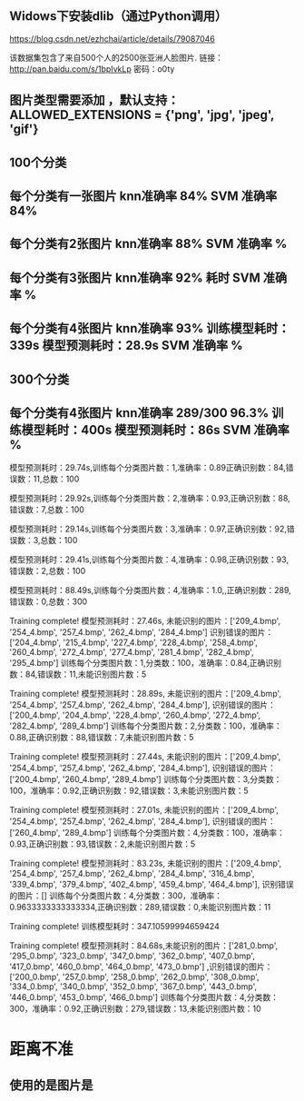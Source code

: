 
## Widows下安装dlib（通过Python调用）
https://blog.csdn.net/ezhchai/article/details/79087046

该数据集包含了来自500个人的2500张亚洲人脸图片.
链接：http://pan.baidu.com/s/1bpIvkLp 密码：o0ty

## 图片类型需要添加 ，默认支持：ALLOWED_EXTENSIONS = {'png', 'jpg', 'jpeg', 'gif'}
## 100个分类
## 每个分类有一张图片 knn准确率 84%   SVM 准确率 84% 
## 每个分类有2张图片 knn准确率 88%   SVM 准确率 % 
## 每个分类有3张图片 knn准确率 92% 耗时  SVM 准确率 % 
## 每个分类有4张图片 knn准确率 93% 训练模型耗时：339s 模型预测耗时：28.9s SVM 准确率 %  
## 300个分类
## 每个分类有4张图片 knn准确率 289/300 96.3% 训练模型耗时：400s 模型预测耗时：86s SVM 准确率 %


模型预测耗时：29.74s,训练每个分类图片数：1,准确率：0.89正确识别数：84,错误数：11,总数：100

模型预测耗时：29.92s,训练每个分类图片数：2,准确率：0.93,正确识别数：88,错误数：7,总数：100

模型预测耗时：29.14s,训练每个分类图片数：3,准确率：0.97,正确识别数：92,错误数：3,总数：100

模型预测耗时：29.41s,训练每个分类图片数：4,准确率：0.98,正确识别数：93,错误数：2,总数：100

模型预测耗时：88.49s,训练每个分类图片数：4,准确率：1.0,,正确识别数：289,错误数：0,总数：300  

Training complete! 模型预测耗时：27.46s,
未能识别的图片：['209_4.bmp', '254_4.bmp', '257_4.bmp', '262_4.bmp', '284_4.bmp']
识别错误的图片：['204_4.bmp', '215_4.bmp', '227_4.bmp', '228_4.bmp', '258_4.bmp', '260_4.bmp', '272_4.bmp', '277_4.bmp', '281_4.bmp', '282_4.bmp', '295_4.bmp']
训练每个分类图片数：1,分类数：100，准确率：0.84,正确识别数：84,错误数：11,未能识别图片数：5


Training complete! 模型预测耗时：28.89s,
未能识别的图片：['209_4.bmp', '254_4.bmp', '257_4.bmp', '262_4.bmp', '284_4.bmp'],
识别错误的图片：['200_4.bmp', '204_4.bmp', '228_4.bmp', '260_4.bmp', '272_4.bmp', '282_4.bmp', '289_4.bmp']
训练每个分类图片数：2,分类数：100，准确率：0.88,正确识别数：88,错误数：7,未能识别图片数：5


Training complete! 模型预测耗时：27.44s,
未能识别的图片：['209_4.bmp', '254_4.bmp', '257_4.bmp', '262_4.bmp', '284_4.bmp'],
识别错误的图片：['200_4.bmp', '260_4.bmp', '289_4.bmp']
训练每个分类图片数：3,分类数：100，准确率：0.92,正确识别数：92,错误数：3,未能识别图片数：5


Training complete! 模型预测耗时：27.01s,
未能识别的图片：['209_4.bmp', '254_4.bmp', '257_4.bmp', '262_4.bmp', '284_4.bmp'],
识别错误的图片：['260_4.bmp', '289_4.bmp']
训练每个分类图片数：4,分类数：100，准确率：0.93,正确识别数：93,错误数：2,未能识别图片数：5


Training complete! 模型预测耗时：83.23s,
未能识别的图片：['209_4.bmp', '254_4.bmp', '257_4.bmp', '262_4.bmp', '284_4.bmp', '316_4.bmp', '339_4.bmp', '379_4.bmp', '402_4.bmp', '459_4.bmp', '464_4.bmp'],
识别错误的图片：[]
训练每个分类图片数：4,分类数：300，准确率：0.9633333333333334,正确识别数：289,错误数：0,未能识别图片数：11


Training complete! 训练模型耗时：347.10599994659424

Training complete! 模型预测耗时：84.68s,未能识别的图片：['281_0.bmp', '295_0.bmp', '323_0.bmp', '347_0.bmp', '362_0.bmp', '407_0.bmp', '417_0.bmp', '460_0.bmp', '464_0.bmp', '473_0.bmp']
,识别错误的图片：['200_0.bmp', '257_0.bmp', '258_0.bmp', '262_0.bmp', '308_0.bmp', '334_0.bmp', '340_0.bmp', '352_0.bmp', '367_0.bmp', '443_0.bmp', '446_0.bmp', '453_0.bmp', '466_0.bmp']
训练每个分类图片数：4,分类数：300，准确率：0.92,正确识别数：279,错误数：13,未能识别图片数：10


# 距离不准
## 使用的是图片是



